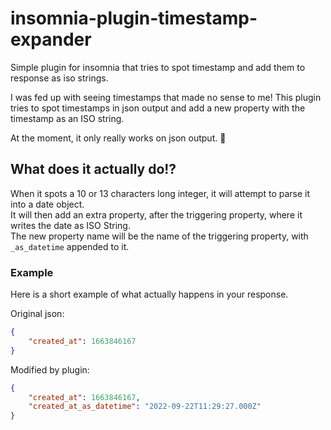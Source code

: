 # insomnia-plugin-timestamp-expander

Simple plugin for insomnia that tries to spot timestamp and add them to response as iso strings.

I was fed up with seeing timestamps that made no sense to me!
This plugin tries to spot timestamps in json output and add a new property with the timestamp as an ISO string.

At the moment, it only really works on json output. 🤷

## What does it actually do!?

When it spots a 10 or 13 characters long integer, it will attempt to parse it into a date object.  
It will then add an extra property, after the triggering property, where it writes the date as ISO String.  
The new property name will be the name of the triggering property, with `_as_datetime` appended to it.  

### Example

Here is a short example of what actually happens in your response.

Original json:

```json
{
    "created_at": 1663846167
}
```

Modified by plugin:

```json
{
    "created_at": 1663846167,
    "created_at_as_datetime": "2022-09-22T11:29:27.000Z"
}
```
